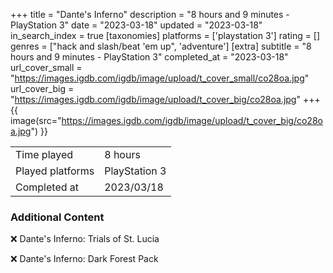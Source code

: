 +++
title = "Dante's Inferno"
description = "8 hours and 9 minutes - PlayStation 3"
date = "2023-03-18"
updated = "2023-03-18"
in_search_index = true
[taxonomies]
platforms = ['playstation 3']
rating = []
genres = ["hack and slash/beat 'em up", 'adventure']
[extra]
subtitle = "8 hours and 9 minutes - PlayStation 3"
completed_at = "2023-03-18"
url_cover_small = "https://images.igdb.com/igdb/image/upload/t_cover_small/co28oa.jpg"
url_cover_big = "https://images.igdb.com/igdb/image/upload/t_cover_big/co28oa.jpg"
+++
{{ image(src="https://images.igdb.com/igdb/image/upload/t_cover_big/co28oa.jpg") }}

|              |            |
| ------------ | ---------- |
| Time played  | 8 hours |
| Played platforms    | PlayStation 3 |
| Completed at | 2023/03/18 |



### Additional Content


❌ Dante's Inferno: Trials of St. Lucia

❌ Dante's Inferno: Dark Forest Pack
